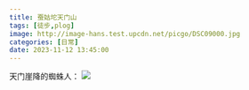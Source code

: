 ```yaml
---
title: 蚕姑坨天门山
tags: [徒步,plog]
image: http://image-hans.test.upcdn.net/picgo/DSC09000.jpg
categories: [日常]
date: 2023-11-12 13:45:00
---
```


天门崖降的蜘蛛人：
![](http://image-hans.test.upcdn.net/picgo/DSC09006-01%20(1).jpg)